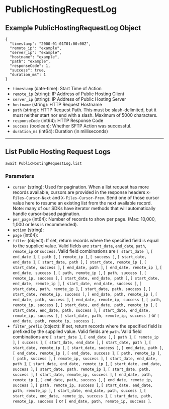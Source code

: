 # PublicHostingRequestLog

## Example PublicHostingRequestLog Object

```
{
  "timestamp": "2000-01-01T01:00:00Z",
  "remote_ip": "example",
  "server_ip": "example",
  "hostname": "example",
  "path": "example",
  "responseCode": 1,
  "success": true,
  "duration_ms": 1
}
```

* `timestamp` (date-time): Start Time of Action
* `remote_ip` (string): IP Address of Public Hosting Client
* `server_ip` (string): IP Address of Public Hosting Server
* `hostname` (string): HTTP Request Hostname
* `path` (string): HTTP Request Path. This must be slash-delimited, but it must neither start nor end with a slash. Maximum of 5000 characters.
* `responseCode` (int64): HTTP Response Code
* `success` (boolean): Whether SFTP Action was successful.
* `duration_ms` (int64): Duration (in milliseconds)

---

## List Public Hosting Request Logs

```
await PublicHostingRequestLog.list
```


### Parameters

* `cursor` (string): Used for pagination.  When a list request has more records available, cursors are provided in the response headers `X-Files-Cursor-Next` and `X-Files-Cursor-Prev`.  Send one of those cursor value here to resume an existing list from the next available record.  Note: many of our SDKs have iterator methods that will automatically handle cursor-based pagination.
* `per_page` (int64): Number of records to show per page.  (Max: 10,000, 1,000 or less is recommended).
* `action` (string): 
* `page` (int64): 
* `filter` (object): If set, return records where the specified field is equal to the supplied value. Valid fields are `start_date`, `end_date`, `path`, `remote_ip` or `success`. Valid field combinations are `[ start_date ]`, `[ end_date ]`, `[ path ]`, `[ remote_ip ]`, `[ success ]`, `[ start_date, end_date ]`, `[ start_date, path ]`, `[ start_date, remote_ip ]`, `[ start_date, success ]`, `[ end_date, path ]`, `[ end_date, remote_ip ]`, `[ end_date, success ]`, `[ path, remote_ip ]`, `[ path, success ]`, `[ remote_ip, success ]`, `[ start_date, end_date, path ]`, `[ start_date, end_date, remote_ip ]`, `[ start_date, end_date, success ]`, `[ start_date, path, remote_ip ]`, `[ start_date, path, success ]`, `[ start_date, remote_ip, success ]`, `[ end_date, path, remote_ip ]`, `[ end_date, path, success ]`, `[ end_date, remote_ip, success ]`, `[ path, remote_ip, success ]`, `[ start_date, end_date, path, remote_ip ]`, `[ start_date, end_date, path, success ]`, `[ start_date, end_date, remote_ip, success ]`, `[ start_date, path, remote_ip, success ]` or `[ end_date, path, remote_ip, success ]`.
* `filter_prefix` (object): If set, return records where the specified field is prefixed by the supplied value. Valid fields are `path`. Valid field combinations are `[ start_date ]`, `[ end_date ]`, `[ path ]`, `[ remote_ip ]`, `[ success ]`, `[ start_date, end_date ]`, `[ start_date, path ]`, `[ start_date, remote_ip ]`, `[ start_date, success ]`, `[ end_date, path ]`, `[ end_date, remote_ip ]`, `[ end_date, success ]`, `[ path, remote_ip ]`, `[ path, success ]`, `[ remote_ip, success ]`, `[ start_date, end_date, path ]`, `[ start_date, end_date, remote_ip ]`, `[ start_date, end_date, success ]`, `[ start_date, path, remote_ip ]`, `[ start_date, path, success ]`, `[ start_date, remote_ip, success ]`, `[ end_date, path, remote_ip ]`, `[ end_date, path, success ]`, `[ end_date, remote_ip, success ]`, `[ path, remote_ip, success ]`, `[ start_date, end_date, path, remote_ip ]`, `[ start_date, end_date, path, success ]`, `[ start_date, end_date, remote_ip, success ]`, `[ start_date, path, remote_ip, success ]` or `[ end_date, path, remote_ip, success ]`.
